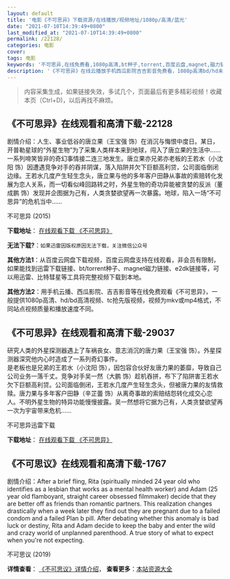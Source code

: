 ```yaml
---
layout: default
title: '电影《不可思异》下载资源/在线播放/视频地址/1080p/高清/蓝光'
date: "2021-07-10T14:39:49+0800"
last_modified_at: "2021-07-10T14:39:49+0800"
permalink: /22128/
categories: 电影
cover:
tags: 电影
keywords: '不可思异,在线免费看,1080p高清,bt种子,torrent,百度云盘,magnet,磁力链,迅雷下载资源'
description: '《不可思异》在线云播放手机西瓜影院吉吉影音免费看，1080p高清bd/hd未删减完整版和tc抢先枪版，mkv/mp4格式，附带bt/torrent种子、magnet/磁力链、百度云盘、网盘资源迅雷下载链接'
---
```


>内容采集生成，如果链接失效，多试几个，页面最后有更多精彩视频！收藏本页（Ctrl+D)，以后再找不麻烦。


## 《不可思异》在线观看和高清下载-22128

剧情介绍：人生、事业低谷的唐立果（王宝强 饰）在消沉与悔恨中度日。某日，开普勒星球的“外星生物”为了采集人类样本来到地球，闯入了唐立果的生活中……一系列啼笑皆非的奇幻事情接二连三地发生。唐立果亦兄弟亦老板的王若水（小沈阳 饰）因遭遇竞争对手的吞并阴谋，落入陷阱并欠下巨额高利贷，公司面临倒闭边缘。王若水几度产生轻生念头，唐立果与他的多年客户田静从事故的索赔转化发展为恋人关系，而一切看似峰回路转之时，外星生物的奇功异能被贪婪的反派（董成鹏 饰）发现并企图据为己有，人类贪婪欲望再一次暴露。地球，陷入一场“不可思异”的危机当中……


不可思异 (2015)

**下载地址**： [在线观看下载 《不可思异》](https://www.btbtdy.me/btdy/dy709.html) 


**无法下载?**：`如果迅雷因版权原因无法下载，关注微信公众号 `

**其他方法1**：从百度云网盘下载视频，百度云网盘支持在线观看，非会员有限制，如果能找到迅雷下载链接、bt/torrent种子、magnet磁力链接、e2dk链接等，可以用迅雷、比特彗星等工具将完整视频下载到本地。

**其他方法2**：用手机云播、西瓜影院、吉吉影音等在线免费观看《不可思异》，一般提供1080p高清、hd/bd高清视频、tc抢先版视频，视频为mkv或mp4格式，不同站点视频质量和播放速度不同。


## 《不可思异》在线观看和高清下载-29037

研究人类的外星探测器遇上了车祸丧女、意志消沉的唐力果（王宝强 饰）。外星探测器深究他内心时造成了一系列奇幻事件。<br />是老板也是兄弟的王若水（小沈阳 饰），因包容合伙好友唐力果的萎靡，导致自己公司业务一落千丈。竞争对手吴一然（大鹏 饰）趁机吞拼，布下了陷阱害王若水欠下巨额高利贷。公司面临倒闭，王若水几度产生轻生念头，但被唐力果的友情救赎。唐力果与多年客户田静（辛芷蕾 饰）从离奇事故的索赔结怨转化成交心恋人。不明外星生物的特异功能慢慢披露。吴一然想将它据为己有，人类贪婪欲望再一次为宇宙带来危机……


不可思异迅雷下载

**下载地址**： [在线观看下载 《不可思异》](https://www.993dy.com//vod-detail-id-19544.html) 


## 《不可思议》在线观看和高清下载-1767

剧情介绍：After a brief fling, Rita (spiritually minded 24 year old who identifies as a lesbian that works as a mental health worker) and Adam (25 year old flamboyant, straight career obsessed filmmaker) decide that they are better off as friends than romantic partners. This realization changes drastically when a week later they find out they are pregnant due to a failed condom and a failed Plan b pill. After debating whether this anomaly is bad luck or destiny, Rita and Adam decide to keep the baby and enter the wild and crazy world of unplanned parenthood. A true story of what to expect when you're not expecting.


不可思议 (2019)

**详情查看**： [《不可思议》详情介绍](/movie/1767/)， **查看更多**：[本站资源大全](/movie/t/all/)

